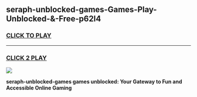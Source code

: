 
## seraph-unblocked-games-Games-Play-Unblocked-&-Free-p62l4
<h3>
<a href="https://premium76.site?title=seraph-unblocked-games&ref=24A">CLICK TO PLAY</a></h3>
<hr>

<h3>
<a href="https://premium76.site?title=seraph-unblocked-games&ref=24A">CLICK 2 PLAY</a>
  
</h3>

<a href="https://premium76.site?title=seraph-unblocked-games&ref=24A"><img src="https://clearcache.store/games.png"></a>


**seraph-unblocked-games games unblocked: Your Gateway to Fun and Accessible Online Gaming**
